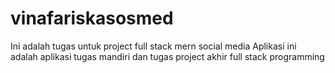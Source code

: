 # vinafariskasosmed
Ini adalah tugas untuk project full stack mern social media
Aplikasi ini adalah aplikasi tugas mandiri dan tugas project akhir full stack programming
